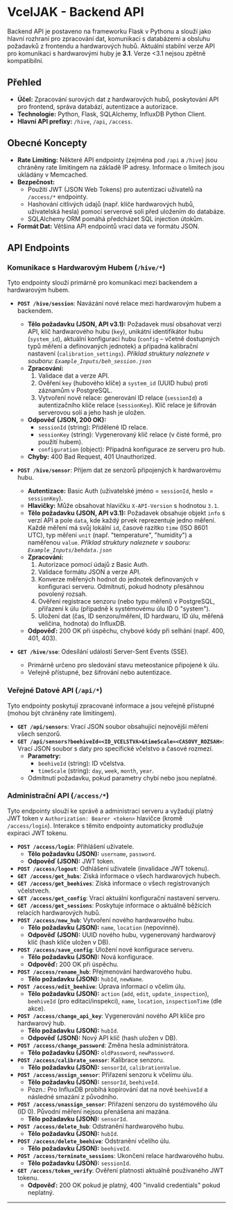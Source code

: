 # VcelJAK - Backend API

Backend API je postaveno na frameworku Flask v Pythonu a slouží jako hlavní rozhraní pro zpracování dat, komunikaci s databázemi a obsluhu požadavků z frontendu a hardwarových hubů. Aktuální stabilní verze API pro komunikaci s hardwarovými huby je **3.1**. Verze <3.1 nejsou zpětně kompatibilní.

## Přehled

*   **Účel:** Zpracování surových dat z hardwarových hubů, poskytování API pro frontend, správa databází, autentizace a autorizace.
*   **Technologie:** Python, Flask, SQLAlchemy, InfluxDB Python Client.
*   **Hlavní API prefixy:** `/hive`, `/api`, `/access`.

## Obecné Koncepty

*   **Rate Limiting:** Některé API endpointy (zejména pod `/api` a `/hive`) jsou chráněny rate limitingem na základě IP adresy. Informace o limitech jsou ukládány v Memcached.
*   **Bezpečnost:**
    *   Použití JWT (JSON Web Tokens) pro autentizaci uživatelů na `/access/*` endpointy.
    *   Hashování citlivých údajů (např. klíče hardwarových hubů, uživatelská hesla) pomocí serverové soli před uložením do databáze.
    *   SQLAlchemy ORM pomáhá předcházet SQL injection útokům.
*   **Formát Dat:** Většina API endpointů vrací data ve formátu JSON.

## API Endpoints

### Komunikace s Hardwarovým Hubem (`/hive/*`)
Tyto endpointy slouží primárně pro komunikaci mezi backendem a hardwarovým hubem.

*   **`POST /hive/session`**: Navázání nové relace mezi hardwarovým hubem a backendem.
    *   **Tělo požadavku (JSON, API v3.1):**
        Požadavek musí obsahovat verzi API, klíč hardwarového hubu (`key`), unikátní identifikátor hubu (`system_id`), aktuální konfiguraci hubu (`config` – včetně dostupných typů měření a definovaných jednotek) a případná kalibrační nastavení (`calibration_settings`).
        *Příklad struktury naleznete v souboru: `Example_Inputs/beh_session.json`*
    *   **Zpracování:**
        1.  Validace dat a verze API.
        2.  Ověření `key` (hubového klíče) a `system_id` (UUID hubu) proti záznamům v PostgreSQL.
        3.  Vytvoření nové relace: generování ID relace (`sessionId`) a autentizačního klíče relace (`sessionKey`). Klíč relace je šifrován serverovou solí a jeho hash je uložen.
    *   **Odpověď (JSON, 200 OK):**
        *   `sessionId` (string): Přidělené ID relace.
        *   `sessionKey` (string): Vygenerovaný klíč relace (v čisté formě, pro použití hubem).
        *   `configuration` (object): Případná konfigurace ze serveru pro hub.
    *   **Chyby:** 400 Bad Request, 401 Unauthorized.

*   **`POST /hive/sensor`**: Příjem dat ze senzorů připojených k hardwarovému hubu.
    *   **Autentizace:** Basic Auth (uživatelské jméno = `sessionId`, heslo = `sessionKey`).
    *   **Hlavičky:** Může obsahovat hlavičku `X-API-Version` s hodnotou `3.1`.
    *   **Tělo požadavku (JSON, API v3.1):**
        Požadavek obsahuje objekt `info` s verzí API a pole `data`, kde každý prvek reprezentuje jedno měření. Každé měření má svůj lokální `id`, časové razítko `time` (ISO 8601 UTC), typ měření `unit` (např. "temperature", "humidity") a naměřenou `value`.
        *Příklad struktury naleznete v souboru: `Example_Inputs/behdata.json`*
    *   **Zpracování:**
        1.  Autorizace pomocí údajů z Basic Auth.
        2.  Validace formátu JSON a verze API.
        3.  Konverze měřených hodnot do jednotek definovaných v konfiguraci serveru. Odmítnutí, pokud hodnoty přesáhnou povolený rozsah.
        4.  Ověření registrace senzoru (nebo typu měření) v PostgreSQL, přiřazení k úlu (případně k systémovému úlu ID 0 "system").
        5.  Uložení dat (čas, ID senzoru/měření, ID hardwaru, ID úlu, měřená veličina, hodnota) do InfluxDB.
    *   **Odpověď:** 200 OK při úspěchu, chybové kódy při selhání (např. 400, 401, 403).

*   **`GET /hive/sse`**: Odesílání událostí Server-Sent Events (SSE).
    *   Primárně určeno pro sledování stavu meteostanice připojené k úlu.
    *   Veřejně přístupné, bez šifrování nebo autentizace.

### Veřejné Datové API (`/api/*`)
Tyto endpointy poskytují zpracované informace a jsou veřejně přístupné (mohou být chráněny rate limitingem).

*   **`GET /api/sensors`**: Vrací JSON soubor obsahující nejnovější měření všech senzorů.
*   **`GET /api/sensors?beehiveId=<ID_VCELSTVA>&timeScale=<CASOVY_ROZSAH>`**: Vrací JSON soubor s daty pro specifické včelstvo a časové rozmezí.
    *   **Parametry:**
        *   `beehiveId` (string): ID včelstva.
        *   `timeScale` (string): `day`, `week`, `month`, `year`.
    *   Odmítnutí požadavku, pokud parametry chybí nebo jsou neplatné.

### Administrační API (`/access/*`)
Tyto endpointy slouží ke správě a administraci serveru a vyžadují platný JWT token v `Authorization: Bearer <token>` hlavičce (kromě `/access/login`). Interakce s těmito endpointy automaticky prodlužuje expiraci JWT tokenu.

*   **`POST /access/login`**: Přihlášení uživatele.
    *   **Tělo požadavku (JSON):** `username`, `password`.
    *   **Odpověď (JSON):** JWT token.
*   **`POST /access/logout`**: Odhlášení uživatele (invalidace JWT tokenu).
*   **`GET /access/get_hubs`**: Získá informace o všech hardwarových hubech.
*   **`GET /access/get_beehives`**: Získá informace o všech registrovaných včelstvech.
*   **`GET /access/get_config`**: Vrací aktuální konfigurační nastavení serveru.
*   **`GET /access/get_sessions`**: Poskytuje informace o aktuálně běžících relacích hardwarových hubů.
*   **`POST /access/new_hub`**: Vytvoření nového hardwarového hubu.
    *   **Tělo požadavku (JSON):** `name`, `location` (nepovinné).
    *   **Odpověď (JSON):** UUID nového hubu, vygenerovaný hardwarový klíč (hash klíče uložen v DB).
*   **`POST /access/save_config`**: Uložení nové konfigurace serveru.
    *   **Tělo požadavku (JSON):** Nová konfigurace.
    *   **Odpověď:** 200 OK při úspěchu.
*   **`POST /access/rename_hub`**: Přejmenování hardwarového hubu.
    *   **Tělo požadavku (JSON):** `hubId`, `newName`.
*   **`POST /access/edit_beehive`**: Úprava informací o včelím úlu.
    *   **Tělo požadavku (JSON):** `action` (`add`, `edit`, `update_inspection`), `beehiveId` (pro editaci/inspekci), `name`, `location`, `inspectionTime` (dle akce).
*   **`POST /access/change_api_key`**: Vygenerování nového API klíče pro hardwarový hub.
    *   **Tělo požadavku (JSON):** `hubId`.
    *   **Odpověď (JSON):** Nový API klíč (hash uložen v DB).
*   **`POST /access/change_password`**: Změna hesla administrátora.
    *   **Tělo požadavku (JSON):** `oldPassword`, `newPassword`.
*   **`POST /access/calibrate_sensor`**: Kalibrace senzoru.
    *   **Tělo požadavku (JSON):** `sensorId`, `calibrationValue`.
*   **`POST /access/assign_sensor`**: Přiřazení senzoru k včelímu úlu.
    *   **Tělo požadavku (JSON):** `sensorId`, `beehiveId`.
    *   Pozn.: Pro InfluxDB probíhá kopírování dat na nové `beehiveId` a následné smazání z původního.
*   **`POST /access/unassign_sensor`**: Přiřazení senzoru do systémového úlu (ID 0). Původní měření nejsou přenášena ani mazána.
    *   **Tělo požadavku (JSON):** `sensorId`.
*   **`POST /access/delete_hub`**: Odstranění hardwarového hubu.
    *   **Tělo požadavku (JSON):** `hubId`.
*   **`POST /access/delete_beehive`**: Odstranění včelího úlu.
    *   **Tělo požadavku (JSON):** `beehiveId`.
*   **`POST /access/terminate_sessions`**: Ukončení relace hardwarového hubu.
    *   **Tělo požadavku (JSON):** `sessionId`.
*   **`GET /access/token_verify`**: Ověření platnosti aktuálně používaného JWT tokenu.
    *   **Odpověď:** 200 OK pokud je platný, 400 "invalid credentials" pokud neplatný.

---
